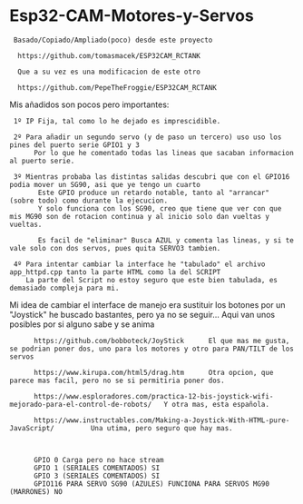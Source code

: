 # Esp32-CAM-Motores-y-Servos


     Basado/Copiado/Ampliado(poco) desde este proyecto
      
      https://github.com/tomasmacek/ESP32CAM_RCTANK
       
      Que a su vez es una modificacion de este otro
      
      https://github.com/PepeTheFroggie/ESP32CAM_RCTANK
      
      
  Mis añadidos son pocos pero importantes:
  
     1º IP Fija, tal como lo he dejado es imprescidible.
     
     2º Para añadir un segundo servo (y de paso un tercero) uso uso los pines del puerto serie GPIO1 y 3
          Por lo que he comentado todas las lineas que sacaban informacion al puerto serie.
          
     3º Mientras probaba las distintas salidas descubri que con el GPIO16 podia mover un SG90, asi que ye tengo un cuarto
           Este GPIO produce un retardo notable, tanto al "arrancar" (sobre todo) como durante la ejecucion.
           Y solo funciona con los SG90, creo que tiene que ver con que mis MG90 son de rotacion continua y al inicio solo dan vueltas y vueltas.
          
           Es facil de "eliminar" Busca AZUL y comenta las lineas, y si te vale solo con dos servos, pues quita SERVO3 tambien.
     
     4º Para intentar cambiar la interface he "tabulado" el archivo app_httpd.cpp tanto la parte HTML como la del SCRIPT 
        La parte del Script no estoy seguro que este bien tabulada, es demasiado compleja para mi.
         
         
  Mi idea de cambiar el interface de manejo era sustituir los botones por un "Joystick" he buscado bastantes, pero ya no se seguir...
  Aqui van unos posibles por si alguno sabe y se anima
  
          https://github.com/bobboteck/JoyStick      El que mas me gusta, se podrian poner dos, uno para los motores y otro para PAN/TILT de los servos
          
          https://www.kirupa.com/html5/drag.htm      Otra opcion, que parece mas facil, pero no se si permitiria poner dos.
          
          https://www.esploradores.com/practica-12-bis-joystick-wifi-mejorado-para-el-control-de-robots/   Y otra mas, esta española.
          
          https://www.instructables.com/Making-a-Joystick-With-HTML-pure-JavaScript/         Una utima, pero seguro que hay mas.
    
   
           
          GPIO 0 Carga pero no hace stream 
          GPIO 1 (SERIALES COMENTADOS) SI   
          GPIO 3 (SERIALES COMENTADOS) SI 
          GPIO116 PARA SERVO SG90 (AZULES) FUNCIONA PARA SERVOS MG90 (MARRONES) NO 
           

